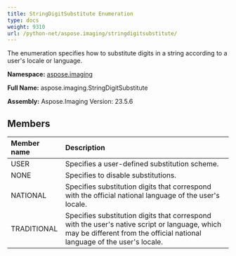 ```yaml
---
title: StringDigitSubstitute Enumeration
type: docs
weight: 9310
url: /python-net/aspose.imaging/stringdigitsubstitute/
---
```


The enumeration specifies how to substitute digits in a string according to a user's locale or language.

**Namespace:** [aspose.imaging](/imaging/python-net/aspose.imaging/)

**Full Name:** aspose.imaging.StringDigitSubstitute

**Assembly:**  Aspose.Imaging Version: 23.5.6

## **Members**
|**Member name**|**Description**|
| :- | :- |
|USER|Specifies a user-defined substitution scheme.|
|NONE|Specifies to disable substitutions.|
|NATIONAL|Specifies substitution digits that correspond with the official national language of the user's locale.|
|TRADITIONAL|Specifies substitution digits that correspond with the user's native script or language, which may be different from the official national language of the user's locale.|
